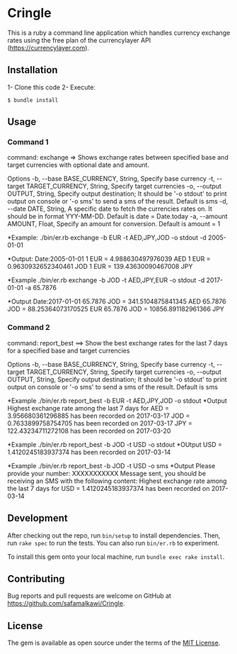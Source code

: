 # Cringle

This is a ruby a command line application which handles currency exchange rates using the free plan of the currencylayer API (https://currencylayer.com).

## Installation
1- Clone this code
2- Execute:

    $ bundle install

## Usage
### Command 1
command:  exchange =>  Shows exchange rates between specified base and target currencies with optional date and amount.

Options
 -b, --base BASE_CURRENCY, String, Specify base currency
 -t, --target TARGET_CURRENCY, String, Specify target currencies
 -o, --output OUTPUT, String, Specify output destination; It should be '-o stdout' to print output on console or '-o sms' to send a sms of the result. Default is sms
 -d, --date DATE, String, A specific date to fetch the currencies rates on. It should be in format YYY-MM-DD. Default is date = Date.today
 -a, --amount AMOUNT, Float, Specify an amount for conversion. Default is amount = 1

*Example: 
./bin/er.rb exchange -b EUR -t AED,JPY,JOD -o stdout -d 2005-01-01

*Output:
Date:2005-01-01
1 EUR = 4.988630497976039 AED
1 EUR = 0.9630932652340461 JOD
1 EUR = 139.43630090467008 JPY

*Example
./bin/er.rb exchange -b JOD -t AED,JPY,EUR -o stdout -d 2017-01-01 -a 65.7876

*Output
Date:2017-01-01
65.7876 JOD = 341.5104875841345 AED
65.7876 JOD = 88.25364073170525 EUR
65.7876 JOD = 10856.891182961366 JPY

### Command 2
command: report_best ==> Show the best exchange rates for the last 7 days for a specified base and target currencies

Options
 -b, --base BASE_CURRENCY, String, Specify base currency
 -t, --target TARGET_CURRENCY, String, Specify target currencies
 -o, --output OUTPUT, String, Specify output destination; It should be '-o stdout' to print output on console or '-o sms' to send a sms of the result. Default is sms

*Example
./bin/er.rb report_best -b EUR -t AED,JPY,JOD -o stdout
*Output
Highest exchange rate among the last 7 days for
AED = 3.956680361296885 has been recorded on 2017-03-17
JOD = 0.7633899758754705 has been recorded on 2017-03-17
JPY = 122.43234711272108 has been recorded on 2017-03-20

*Example
./bin/er.rb report_best -b JOD -t USD -o stdout
*OUtput
USD = 1.4120245183937374 has been recorded on 2017-03-14

*Example
./bin/er.rb report_best -b JOD -t USD -o sms
*Output
Please provide your number: XXXXXXXXXXX
Message sent, you should be receiving an SMS with the following content:
Highest exchange rate among the last 7 days for
USD = 1.4120245183937374 has been recorded on  2017-03-14

## Development

After checking out the repo, run `bin/setup` to install dependencies. Then, run `rake spec` to run the tests. You can also run `bin/er.rb` to experiment.

To install this gem onto your local machine, run `bundle exec rake install`.

## Contributing

Bug reports and pull requests are welcome on GitHub at https://github.com/safamalkawi/Cringle.


## License

The gem is available as open source under the terms of the [MIT License](http://opensource.org/licenses/MIT).

